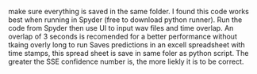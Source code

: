 make sure everything is saved in the same folder. I found this code works best when running in Spyder (free to download python runner). Run the code from Spyder then use UI to input wav files and time overlap. An overlap of 3 seconds is recomended for a better performance without tkaing overly long to run
Saves predictions in an excell spreadsheet with time stamps, this spread sheet is save in same foler as python script. The greater the SSE confidence number is, the more liekly it is to be correct.
